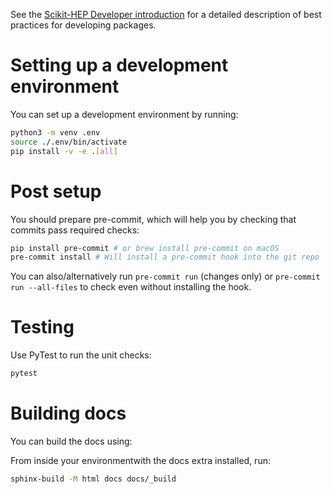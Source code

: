See the [Scikit-HEP Developer introduction][skhep-dev-intro] for a
detailed description of best practices for developing packages.

[skhep-dev-intro]: https://scikit-hep.org/developer/intro

# Setting up a development environment

You can set up a development environment by running:

```bash
python3 -m venv .env
source ./.env/bin/activate
pip install -v -e .[all]
```

# Post setup

You should prepare pre-commit, which will help you by checking that commits
pass required checks:

```bash
pip install pre-commit # or brew install pre-commit on macOS
pre-commit install # Will install a pre-commit hook into the git repo
```

You can also/alternatively run `pre-commit run` (changes only) or `pre-commit
run --all-files` to check even without installing the hook.

# Testing

Use PyTest to run the unit checks:

```bash
pytest
```

# Building docs

You can build the docs using:


From inside your environmentwith the docs extra installed, run:

```bash
sphinx-build -M html docs docs/_build
```
